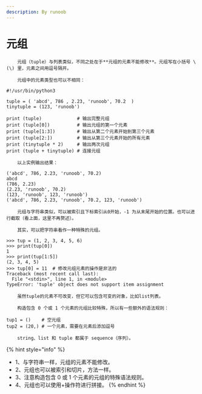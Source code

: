 ```yaml
---
description: By runoob
---
```


# 元组

        元组（tuple）与列表类似，不同之处在于**元组的元素不能修改**。元组写在小括号 \(\) 里，元素之间用逗号隔开。

        元组中的元素类型也可以不相同：

```text
#!/usr/bin/python3

tuple = ( 'abcd', 786 , 2.23, 'runoob', 70.2  )
tinytuple = (123, 'runoob')

print (tuple)             # 输出完整元组
print (tuple[0])          # 输出元组的第一个元素
print (tuple[1:3])        # 输出从第二个元素开始到第三个元素
print (tuple[2:])         # 输出从第三个元素开始的所有元素
print (tinytuple * 2)     # 输出两次元组
print (tuple + tinytuple) # 连接元组
```

        以上实例输出结果：

```text
('abcd', 786, 2.23, 'runoob', 70.2)
abcd
(786, 2.23)
(2.23, 'runoob', 70.2)
(123, 'runoob', 123, 'runoob')
('abcd', 786, 2.23, 'runoob', 70.2, 123, 'runoob')
```

        元组与字符串类似，可以被索引且下标索引从0开始，-1 为从末尾开始的位置。也可以进行截取（看上面，这里不再赘述）。

        其实，可以把字符串看作一种特殊的元组。

```text
>>> tup = (1, 2, 3, 4, 5, 6)
>>> print(tup[0])
1
>>> print(tup[1:5])
(2, 3, 4, 5)
>>> tup[0] = 11  # 修改元组元素的操作是非法的
Traceback (most recent call last):
  File "<stdin>", line 1, in <module>
TypeError: 'tuple' object does not support item assignment
```

        虽然tuple的元素不可改变，但它可以包含可变的对象，比如list列表。

        构造包含 0 个或 1 个元素的元组比较特殊，所以有一些额外的语法规则：

```text
tup1 = ()    # 空元组
tup2 = (20,) # 一个元素，需要在元素后添加逗号
```

        string、list 和 tuple 都属于 sequence（序列）。

{% hint style="info" %}
* 1、与字符串一样，元组的元素不能修改。
* 2、元组也可以被索引和切片，方法一样。
* 3、注意构造包含 0 或 1 个元素的元组的特殊语法规则。
* 4、元组也可以使用+操作符进行拼接。
{% endhint %}


